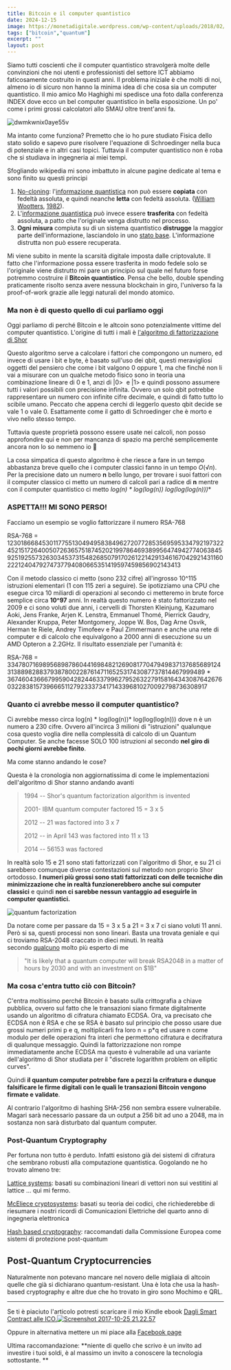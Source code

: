 ```yaml
---
title: Bitcoin e il computer quantistico
date: 2024-12-15
image: https://monetadigitale.wordpress.com/wp-content/uploads/2018/02/structure-light-led-movement-158826.jpeg?w=1024
tags: ["bitcoin","quantum"]
excerpt: ""
layout: post
---
```


Siamo tutti coscienti che il computer quantistico stravolgerà molte delle convinzioni che noi utenti e professionisti del settore ICT abbiamo faticosamente costruito in questi anni. Il problema iniziale è che molti di noi, almeno io di sicuro non hanno la minima idea di che cosa sia un computer quantistico. Il mio amico Mo Haghighi mi spedisce una foto dalla conferenza INDEX dove ecco un bel computer quantistico in bella esposizione. Un po' come i primi grossi calcolatori allo SMAU oltre trent'anni fa.

![dwmkwnix0aye55v](https://monetadigitale.wordpress.com/wp-content/uploads/2018/02/dwmkwnix0aye55v.jpg?w=342&h=342)

Ma intanto come funziona? Premetto che io ho pure studiato Fisica dello stato solido e sapevo pure risolvere l'equazione di Schroedinger nella buca di potenziale e in altri casi topici. Tuttavia il computer quantistico non è roba che si studiava in ingegneria ai miei tempi.

Sfogliando wikipedia mi sono imbattuto in alcune pagine dedicate al tema e sono finito su questi principi

1.  [No-cloning](https://href.li/?https://it.wikipedia.org/wiki/Teorema_di_no-cloning_quantistico "Teorema di no-cloning quantistico"): l'[informazione quantistica](https://href.li/?https://it.wikipedia.org/wiki/Informazione_quantistica "Informazione quantistica") non può essere **copiata** con fedeltà assoluta, e quindi neanche **letta** con fedeltà assoluta. ([William Wootters](https://href.li/?https://it.wikipedia.org/w/index.php?title=William_Wootters&action=edit&redlink=1 "William Wootters (la pagina non esiste)"), [1982](https://href.li/?https://it.wikipedia.org/wiki/1982 "1982")).
2.  L'[informazione quantistica](https://href.li/?https://it.wikipedia.org/wiki/Informazione_quantistica "Informazione quantistica") può invece essere **trasferita** con fedeltà assoluta, a patto che l'originale venga distrutto nel processo.
3.  **Ogni misura** compiuta su di un sistema quantistico **distrugge** la maggior parte dell'informazione, lasciandolo in uno [stato base](https://href.li/?https://it.wikipedia.org/wiki/Stato_quantico "Stato quantico"). L'informazione distrutta non può essere recuperata.

Mi viene subito in mente la scarsità digitale imposta dalle criptovalute. Il fatto che l'informazione possa essere trasferita in modo fedele solo se l'originale viene distrutto mi pare un principio sul quale nel futuro forse potremmo costruire il **Bitcoin quantistico**. Pensa che bello, double spending praticamente risolto senza avere nessuna blockchain in giro, l'universo fa la proof-of-work grazie alle leggi naturali del mondo atomico.

### **Ma non è di questo quello di cui parliamo oggi**

Oggi parliamo di perché Bitcoin e le altcoin sono potenzialmente vittime del computer quantistico. L'origine di tutti i mali è [l'algoritmo di fattorizzazione di Shor](https://href.li/?https://it.wikipedia.org/wiki/Algoritmo_di_fattorizzazione_di_Shor)

Questo algoritmo serve a calcolare i fattori che compongono un numero, ed invece di usare i bit e byte, è basato sull'uso dei qbit, questi meravigliosi oggetti del pensiero che come i bit valgono 0 oppure 1, ma che finché non li vai a misurare con un qualche metodo fisico sono in teoria una combinazione lineare di 0 e 1, anzi di |0>  e |1> e quindi possono assumere tutti i valori possibili con precisione infinita. Ovvero un solo qbit potrebbe rappresentare un numero con infinite cifre decimale, e quindi di fatto tutto lo scibile umano. Peccato che appena cerchi di leggerlo questo qbit decide se vale 1 o vale 0. Esattamente come il gatto di Schroedinger che è morto e vivo nello stesso tempo.

Tuttavia queste proprietà possono essere usate nei calcoli, non posso approfondire qui e non per mancanza di spazio ma perché semplicemente ancora non lo so nemmeno io 🙂

La cosa simpatica di questo algoritmo è che riesce a fare in un tempo abbastanza breve quello che i computer classici fanno in un tempo *O*(√*n*). Per la precisione dato un numero **n** bello lungo, per trovare i suoi fattori con il computer classico ci metto un numero di calcoli pari a radice di **n** mentre con il computer quantistico ci metto **log(n) * log(log(n))* log(log(log(n)))**

### ASPETTA!!! MI SONO PERSO!

Facciamo un esempio se voglio fattorizzare il numero RSA-768

RSA-768 = 1230186684530117755130494958384962720772853569595334792197322452151726400507263657518745202199786469389956474942774063845925192557326303453731548268507917026122142913461670429214311602221240479274737794080665351419597459856902143413

Con il metodo classico ci metto (sono 232 cifre) all'ingrosso 10^115 istruzioni elementari (1 con 115 zeri a seguire). Se ipotizziamo una CPU che esegue circa 10 miliardi di operazioni al secondo ci metteremo in brute force semplice circa **10^97** anni. In realtà questo numero è stato fattorizzato nel 2009 e ci sono voluti due anni, i cervelli di Thorsten Kleinjung, Kazumaro Aoki, Jens Franke, Arjen K. Lenstra, Emmanuel Thomé, Pierrick Gaudry, Alexander Kruppa, Peter Montgomery, Joppe W. Bos, Dag Arne Osvik, Herman te Riele, Andrey Timofeev e Paul Zimmermann e anche una rete di computer e di calcolo che equivalgono a 2000 anni di esecuzione su un AMD Opteron a 2.2GHz. Il risultato essenziale per l'umanità è:

RSA-768 =
33478071698956898786044169848212690817704794983713768568912431388982883793878002287614711652531743087737814467999489
*
36746043666799590428244633799627952632279158164343087642676032283815739666511279233373417143396810270092798736308917

### Quanto ci avrebbe messo il computer quantistico?

Ci avrebbe messo circa log(n) * log(log(n))* log(log(log(n))) dove n è un numero a 230 cifre. Ovvero all'incirca 3 milioni di "istruzioni" qualunque cosa questo voglia dire nella complessità di calcolo di un Quantum Computer. Se anche facesse SOLO 100 istruzioni al secondo **nel giro di pochi giorni avrebbe finito**.

Ma come stanno andando le cose?

Questa è la cronologia non aggiornatissima di come le implementazioni dell'algoritmo di Shor stanno andando avanti

> 1994 -- Shor's quantum factorization algorithm is invented
>
> 2001- IBM quantum computer factored 15 = 3 x 5
>
> 2012 -- 21 was factored into 3 x 7
>
> 2012 -- in April 143 was factored into 11 x 13
>
> 2014 -- 56153 was factored

In realtà solo 15 e 21 sono stati fattorizzati con l'algoritmo di Shor, e su 21 ci sarebbero comunque diverse contestazioni sul metodo non proprio Shor ortodosso. **I numeri più grossi sono stati fattorizzati con delle tecniche din minimizzazione che in realtà funzionerebbero anche sui computer classici** e quindi **non ci sarebbe nessun vantaggio ad eseguirle in computer quantistici.**

![quantum factorization](https://scx2.b-cdn.net/gfx/news/hires/2014/quantumfacto.jpg)

Da notare come per passare da 15 = 3 x 5 a 21 = 3 x 7 ci siano voluti 11 anni. Però si sa, questi processi non sono lineari. Basta una trovata geniale e qui ci troviamo RSA-2048 craccato in dieci minuti. In realtà secondo [qualcuno](https://href.li/?https://www.youtube.com/watch?v=wWHAs--HA1c) molto più esperto di me

> "It is likely that a quantum computer will break RSA2048 in a matter of hours by 2030 and with an investment on $1B"

### Ma cosa c'entra tutto ciò con Bitcoin?

C'entra moltissimo perché Bitcoin è basato sulla crittografia a chiave pubblica, ovvero sul fatto che le transazioni siano firmate digitalmente usando un algoritmo di cifratura chiamato ECDSA. Ora, va precisato che ECDSA non è RSA e che se RSA è basato sul principio che posso usare due grossi numeri primi p e q, moltiplicarli fra loro n = p*q ed usare n come modulo per delle operazioni fra interi che permettono cifratura e decifratura di qualunque messaggio. Quindi la fattorizzazione non rompe immediatamente anche ECDSA ma questo è vulnerabile ad una variante dell'algoritmo di Shor studiata per il "discrete logarithm problem on elliptic curves".

Quindi **il quantum computer potrebbe fare a pezzi la crifratura e dunque falsificare le firme digitali con le quali le transazioni Bitcoin vengono firmate e validate**.

Al contrario l'algoritmo di hashing SHA-256 non sembra essere vulnerabile. Magari sarà necessario passare da un output a 256 bit ad uno a 2048, ma in sostanza non sarà disturbato dal quantum computer.

### Post-Quantum Cryptography

Per fortuna non tutto è perduto. Infatti esistono già dei sistemi di cifratura che sembrano robusti alla computazione quantistica. Gogolando ne ho trovato almeno tre:

[Lattice systems](https://href.li/?https://en.wikipedia.org/wiki/Lattice-based_cryptography): basati su combinazioni lineari di vettori non sui vestitini al lattice ... qui mi fermo.

[McEliece cryptosystems](https://href.li/?https://en.wikipedia.org/wiki/McEliece_cryptosystem): basati su teoria dei codici, che richiederebbe di riesumare i nostri ricordi di Comunicazioni Elettriche del quarto anno di ingegneria elettronica

[Hash based cryptography](https://href.li/?https://en.wikipedia.org/wiki/Hash-based_cryptography): raccomandati dalla Commissione Europea come sistemi di protezione post-quantum

Post-Quantum Cryptocurrencies
-----------------------------

Naturalmente non potevano mancare nel novero delle migliaia di altcoin quelle che già si dichiarano quantum-resistant. Una è Iota che usa la hash-based cryptography e altre due che ho trovato in giro sono Mochimo e QRL.

---

Se ti è piaciuto l'articolo potresti scaricare il mio Kindle ebook [Dagli Smart Contract alle ICO.![Screenshot 2017-10-25 21.22.57](https://monetadigitale.wordpress.com/wp-content/uploads/2017/10/screenshot-2017-10-25-21-22-57.png?w=167&h=287)](https://href.li/?http://amzn.eu/j95TnCq)

Oppure in alternativa mettere un mi piace alla [Facebook page](https://href.li/?https://www.facebook.com/digitaldavide)

Ultima raccomandazione: **niente di quello che scrivo è un invito ad investire i tuoi soldi, è al massimo un invito a conoscere la tecnologia sottostante. **